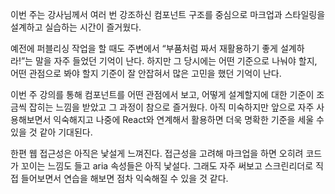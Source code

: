 이번 주는 강사님께서 여러 번 강조하신 컴포넌트 구조를 중심으로 마크업과 스타일링을 설계하고 실습하는 시간이 즐거웠다.

예전에 퍼블리싱 작업을 할 때도 주변에서 “부품처럼 짜서 재활용하기 좋게 설계하라!”는 말을 자주 들었던 기억이 난다. 하지만 그 당시에는 어떤 기준으로 나눠야 할지, 어떤 관점으로 봐야 할지 기준이 잘 안잡혀서 많은 고민을 했던 기억이 난다.

이번 주 강의를 통해 컴포넌트를 어떤 관점에서 보고, 어떻게 설계할지에 대한 기준이 조금씩 잡히는 느낌을 받았고 그 과정이 참으로 즐거웠다. 아직 미숙하지만 앞으로 자주 사용해보면서 익숙해지고 나중에 React와 연계해서 활용하면 더욱 명확한 기준을 세울 수 있을 것 같아 기대된다.

한편 웹 접근성은 아직은 낯설게 느껴진다. 접근성을 고려해 마크업을 하면 오히려 코드가 꼬이는 느낌도 들고 aria 속성들은 아직 낯설다. 그래도 자주 써보고 스크린리더로 직접 들어보면서 연습을 해보면 점차 익숙해질 수 있을 것 같다.
